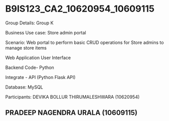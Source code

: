 # B9IS123_CA2_10620954_10609115

Group Details: Group K

Business Use case: Store admin portal

Scenario: Web portal to perform basic CRUD operations for Store admins to manage store items

Web Application User Interface

Backend Code- Python

Integrate - API (Python Flask API)

Database: MySQL

Participants:
DEVIKA BOLLUR THIRUMALESHWARA (10620954)

PRADEEP NAGENDRA URALA (10609115)
-------------------
